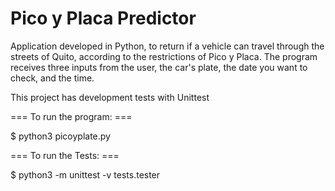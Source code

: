 # Pico y Placa Predictor

Application developed in Python, to return if a vehicle can travel through the streets of Quito, according to the restrictions of Pico y Placa.
The program receives three inputs from the user, the car's plate, the date you want to check, and the time.

This project has development tests with Unittest


=== To run the program: ===

$ python3 picoyplate.py

=== To run the Tests: ===

$ python3 -m unittest -v tests.tester
